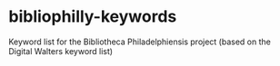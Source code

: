 # bibliophilly-keywords
Keyword list for the Bibliotheca Philadelphiensis project (based on the Digital Walters keyword list) 
